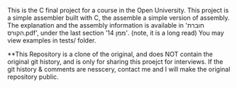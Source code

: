 This is the C final project for a course in the Open University.
This project is a simple assembler built with C, the assemble a simple version of assembly.
The explanation and the assembly information is available in 'חוברת הקורס.pdf', under the last section 'ממן 14'. (note, it is a long read)
You may view examples in tests/ folder.

**This Repository is a clone of the original, and does NOT contain the original git history, and is only for sharing this proejct for interviews. If the git history & comments are nesscery, contact me and I will make the original repository public.
